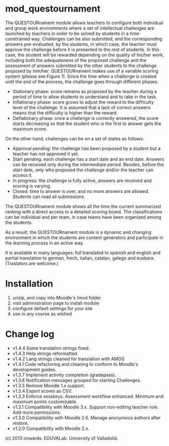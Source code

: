 # mod_questournament
The QUESTOURnament module allows teachers to configure both individual and group work environments where a set of intellectual challenges are launched by teachers in order to be solved by students in a time-constrained way. Challenges can be also submitted, and the corresponding answers pre-evaluated, by the students, in which case, the teacher must approve the challenge before it is presented to the rest of students. In this case, the student will be rewarded depending on the quality of his/her work, including both the adequateness of the proposed challenge and the assessment of answers submitted by the other students to the challenge proposed by him/her. QUESTOURnament makes use of a variable scoring system (please see Figure 1). Since the time when a challenge is created until the end of the process, the challenge goes through different phases:

- Stationary phase: score remains as proposed by the teacher during a period of time to allow students to understand and to take in the task.
- Inflationary phase: score grows to adjust the reward to the difficulty level of the challenge. It is assumed that a lack of correct answers means that the difficulty is higher than the reward.
- Deflationary phase: once a challenge is correctly answered, the score starts decreasing so that the student who is the first to answer gets the maximum score.

On the other hand, challenges can be on a set of states as follows:

- Approval pending: the challenge has been proposed by a student but a teacher has not approved it yet.
- Start pending: each challenge has a start date and an end date. Answers can be received only during the intermediate period. Besides, before the start date, only who proposed the challenge and/or the teacher can access it.
- In progress: the challenge is fully active, answers are received and scoring is varying.
- Closed: time to answer is over, and no more answers are allowed. Students can read all submissions.


The QUESTOURnament module shows all the time the current summarized ranking with a direct access to a detailed scoring board. The classifications can be individual and per team, in case teams have been organized among the students. 

As a result, the QUESTOURnament module is a dynamic and changing environment in which the students are content generators and participate in the learning process in an active way.

It is available in many languages: full translated to spanish and english and partial translation to german, frech, italian, catalan, galego and euskara. (Traslators are welcome.)

Installation
=============

1. unzip, and copy into Moodle's /mod folder
2. visit administration page to install module
3. configure default settings for your site
4. use in any course as wished

Change log
==========
 - v1.4.4 Some translation strings fixed.
 - v1.4.3 Help strings reformatted.
 - v1.4.2 Lang strings cleaned for translation with AMOS
 - v1.4.1 Code refactoring and cleaning to conform to Moodle's development guides.
 - v1.3.7 Implement activity completion (gradepass).
 - v1.3.6 Notification messages grouped for starting Challenges.
 - v1.3.5 Remove Moodle 1.x support.
 - v1.3.4 Export scores as CSV.
 - v1.3.3 Enforce sesskeys. Assessment workflow enhanced. Minimum and maximum points customizable.
 - v1.3.1 Compatibility with Moodle 3.x. Support non-editing teacher role. Add more permissions.
 - v1.3.0 Compatibility with Moodle 2.6. Manage anonymous authors after restore.
 - v1.2.0 Compatibility with Moodle 2.x.

(c) 2013 onwards. EDUVALab. University of Valladolid.

